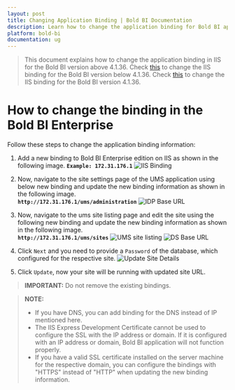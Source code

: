 ```yaml
---
layout: post
title: Changing Application Binding | Bold BI Documentation
description: Learn how to change the application binding for Bold BI application in IIS. If you have DNS, you can add binding for DNS instead of IP address.
platform: bold-bi
documentation: ug
---
```


> This document explains how to change the application binding in IIS for the Bold BI version above 4.1.36.
Check [this](/embedded-bi/faq/how-to-change-binding-in-bold-bi-embedded-below-v4.1.36/) to change the IIS binding for the Bold BI version below 4.1.36.
Check [this](/embedded-bi/faq/how-to-change-binding-in-bold-bi-embedded-v4.1.36/) to change the IIS binding for the Bold BI version 4.1.36.

# How to change the binding in the Bold BI Enterprise
Follow these steps to change the application binding information:

1. Add a new binding to Bold BI Enterprise edition on IIS as shown in the following image.
   **`Example: 172.31.176.1`**
![IIS Binding](/bold-bi-docs/static/assets/embedded/faq/images/add-iis-binding.png#width=50%)

2. Now, navigate to the site settings page of the UMS application using below new binding and update the new binding information as shown in the following image.  
**`http://172.31.176.1/ums/administration`** 
![IDP Base URL](/bold-bi-docs/static/assets/embedded/faq/images/idp-url-binding.png#width=50%) 

3. Now, navigate to the ums site listing page and edit the site using the following new binding and update the new binding information as shown in the following image.  
**`http://172.31.176.1/ums/sites`** 
![UMS site listing](/bold-bi-docs/static/assets/embedded/faq/images/ums-site-listing.png#width=60%)
![DS Base URL](/bold-bi-docs/static/assets/embedded/faq/images/ds-url-binding-in-ums.png#width=35%)

4. Click `Next` and you need to provide a `Password` of the database, which configured for the respective site.
![Update Site Details](/bold-bi-docs/static/assets/embedded/faq/images/update-site-details.png#width=35%)

5. Click `Update`, now your site will be running with updated site URL.

> **IMPORTANT:** Do not remove the existing bindings. 

> **NOTE:**
> * If you have DNS, you can add binding for the DNS instead of IP mentioned here.
> * The IIS Express Development Certificate cannot be used to configure the SSL with the IP address or domain. If it is configured with an IP address or domain, Bold BI application will not function properly.
> * If you have a valid SSL certificate installed on the server machine for the respective domain, you can configure the bindings with "HTTPS" instead of "HTTP" when updating the new binding information.